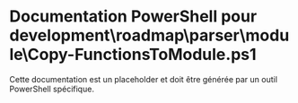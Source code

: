 # Documentation PowerShell pour development\roadmap\parser\module\Copy-FunctionsToModule.ps1

Cette documentation est un placeholder et doit être générée par un outil PowerShell spécifique.
